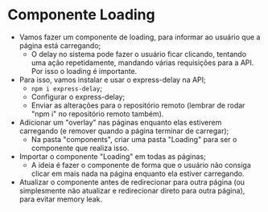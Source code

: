 # Componente Loading

- Vamos fazer um componente de loading, para informar ao usuário que a página está carregando;
  - O delay no sistema pode fazer o usuário ficar clicando, tentando uma ação repetidamente, mandando várias requisições para a API. Por isso o loading é importante.
- Para isso, vamos instalar e usar o express-delay na API;
  - `npm i express-delay`;
  - Configurar o express-delay;
  - Enviar as alterações para o repositório remoto (lembrar de rodar "npm i" no repositório remoto também).
- Adicionar um "overlay" nas páginas enquanto elas estiverem carregando (e remover quando a página terminar de carregar);
  - Na pasta "components", criar uma pasta "Loading" para ser o componente que realiza isso.
- Importar o componente "Loading" em todas as páginas;
  - A ideia é fazer o componente de forma que o usuário não consiga clicar em mais nada na página enquanto ela estiver carregando.
- Atualizar o componente antes de redirecionar para outra página (ou simplesmente não atualizar e redirecionar direto para outra página), para evitar memory leak.
